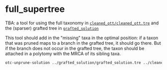 # full_supertree
TBA: a tool for using the full taxonomy in [`cleaned_ott/cleaned_ott.tre`](../cleaned_ott/README.md) and
the (sparser) grafted tree in [`grafted_solution`](../grafted_solution/README.md)

This tool should add in the "missing" taxa in the optimal position: if a taxon
    that was pruned maps to a branch in the grafted tree, it should go there. But
    if the branch does not occur in the grafted tree, the taxon should be attached 
    in a polytomy with the MRCA of its sibling taxa.

```sh
otc-unprune-solution ../grafted_solution/grafted_solution.tre ../cleaned_ott/cleaned_ott.tre
```